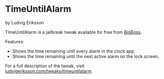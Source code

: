 # TimeUntilAlarm
by Ludvig Eriksson

TimeUntilAlarm is a jailbreak tweak available for free from [BigBoss](http://moreinfo.thebigboss.org/moreinfo/depiction.php?file=timeuntilalarmDp).

Features:

- Shows the time remaining until every alarm in the clock app.
- Shows the time remaining until the next active alarm on the lock screen.

For a full description of the tweak, visit [ludvigeriksson.com/tweaks/timeuntilalarm](http://ludvigeriksson.com/tweaks/timeuntilalarm).
